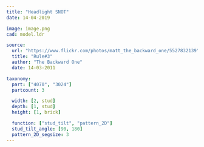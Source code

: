```yaml
---
title: "Headlight SNOT"
date: 14-04-2019

image: image.png
cad: model.ldr

source:
  url: "https://www.flickr.com/photos/matt_the_backward_one/5527832139"
  title: "Rule#3"
  author: "The Backward One"
  date: 14-03-2011

taxonomy:
  part: ["4070", "3024"]
  partcount: 3

  width: [2, stud]
  depth: [1, stud]
  height: [1, brick]

  function: ["stud_tilt", "pattern_2D"]
  stud_tilt_angle: [90, 180]
  pattern_2D_segsize: 3
---
```

